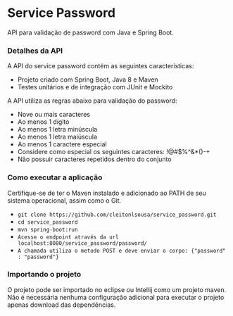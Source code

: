 # Service Password
API para validação de password com Java e Spring Boot.

### Detalhes da API

A API do service password contém as seguintes características:

 - Projeto criado com Spring Boot, Java 8 e Maven
 - Testes unitários e de integração com JUnit e Mockito

A API utiliza as regras abaixo para validação do password:
  - Nove ou mais caracteres
  - Ao menos 1 dígito
  - Ao menos 1 letra minúscula
  - Ao menos 1 letra maiúscula
  - Ao menos 1 caractere especial
  - Considere como especial os seguintes caracteres: !@#$%^&*()-+
  - Não possuir caracteres repetidos dentro do conjunto

### Como executar a aplicação
Certifique-se de ter o Maven instalado e adicionado ao PATH de seu sistema operacional, assim como o Git.

- `git clone https://github.com/cleitonlsousa/service_password.git`
- `cd service_password`
- `mvn spring-boot:run`
- `Acesse o endpoint através da url localhost:8080/service_password/password/`
- `A chamada utiliza o metodo POST e deve enviar o corpo: {"password" : "password"}`

### Importando o projeto

O projeto pode ser importado no eclipse ou Intellij como um projeto maven. Não é necessária nenhuma configuração
adicional para executar o projeto apenas download das dependências.